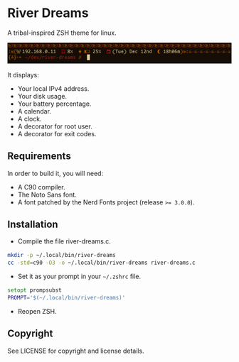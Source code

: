 # River Dreams
A tribal-inspired ZSH theme for linux.

![](preview.png)

It displays:

- Your local IPv4 address.
- Your disk usage.
- Your battery percentage.
- A calendar.
- A clock.
- A decorator for root user.
- A decorator for exit codes.

## Requirements
In order to build it, you will need:

- A C90 compiler.
- The Noto Sans font.
- A font patched by the Nerd Fonts project (release `>= 3.0.0`).

## Installation
- Compile the file river-dreams.c.

```bash
mkdir -p ~/.local/bin/river-dreams
cc -std=c90 -O3 -o ~/.local/bin/river-dreams river-dreams.c
```

- Set it as your prompt in your `~/.zshrc` file.

```zsh
setopt prompsubst
PROMPT='$(~/.local/bin/river-dreams)'
```

- Reopen ZSH.

## Copyright
See LICENSE for copyright and license details.
